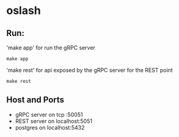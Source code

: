 # oslash

## Run:

'make app' for run the gRPC server

```
make app
```

'make rest' for api exposed by the gRPC server for the REST point

```
make rest
```

## Host and Ports
* gRPC server on tcp :50051
* REST server on localhost:5051
* postgres on localhost:5432


